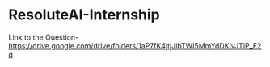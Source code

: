 # ResoluteAI-Internship
Link to the Question- https://drive.google.com/drive/folders/1aP7fK4jtjJlbTWI5MmYdDKIvJTiP_F2q
